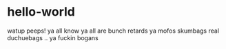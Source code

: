 # hello-world
watup peeps!
ya all know ya all are bunch retards ya mofos 
skumbags real duchuebags ..
ya fuckin bogans
